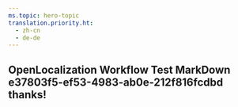 ```yaml
---
ms.topic: hero-topic
translation.priority.ht: 
  - zh-cn
  - de-de
---
```

## OpenLocalization Workflow Test MarkDown e37803f5-ef53-4983-ab0e-212f816fcdbd thanks!
